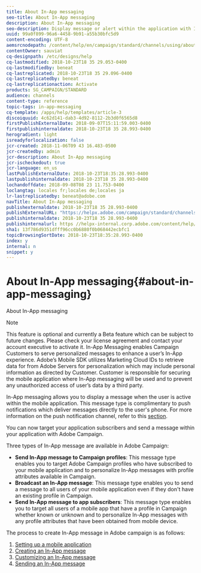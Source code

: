 ```yaml
---
title: About In-App messaging
seo-title: About In-App messaging
description: About In-App messaging
seo-description: Display message or alert within the application with In-App messaging.
uuid: 99a0f899-96a6-4458-9b91-a55b30bfc5d9
content-encoding: UTF-8
aemsrcnodepath: /content/help/en/campaign/standard/channels/using/about-in-app-messaging
contentOwner: sauviat
cq-designpath: /etc/designs/help
cq-lastmodified: 2018-10-23T18 35 29.053-0400
cq-lastmodifiedby: beneat
cq-lastreplicated: 2018-10-23T18 35 29.096-0400
cq-lastreplicatedby: beneat
cq-lastreplicationaction: Activate
products: SG_CAMPAIGN/STANDARD
audience: channels
content-type: reference
topic-tags: in-app-messaging
cq-template: /apps/help/templates/article-3
discoiquuid: 4c62d141-dab3-4d92-8112-2b3d0f6565d8
firstPublishExternalDate: 2018-09-07T15:11:59.003-0400
firstpublishinternaldate: 2018-10-23T18 35 28.993-0400
herogradient: light
isreadyforlocalization: false
jcr-created: 2018-11-06T09 43 16.483-0500
jcr-createdby: admin
jcr-description: About In-App messaging
jcr-ischeckedout: true
jcr-language: en_us
lastPublishExternalDate: 2018-10-23T18:35:28.993-0400
lastpublishinternaldate: 2018-10-23T18 35 28.993-0400
lochandoffdate: 2018-09-08T08 23 11.753-0400
loclangtag: locales fr;locales de;locales ja
lr-lastreplicatedby: beneat@adobe.com
navTitle: About In-App messaging
publishexternaldate: 2018-10-23T18 35 28.993-0400
publishExternalURL: "https://helpx.adobe.com/campaign/standard/channels/using/about-in-app-messaging.html"
publishinternaldate: 2018-10-23T18 35 28.993-0400
publishinternalurl: https //helpx-internal.corp.adobe.com/content/help/en/campaign/standard/channels/using/about-in-app-messaging.html
sha1: 13f786d9351dfff96cc0b6880f0b068442ecbfc1
topicBrowsingSortDate: 2018-10-23T18:35:28.993-0400
index: y
internal: n
snippet: y
---
```


# About In-App messaging{#about-in-app-messaging}

About In-App messaging

>[!NOTE]
>
>This feature is optional and currently a Beta feature which can be subject to future changes. Please check your license agreement and contact your account executive to activate it. In-App Messaging enables Campaign Customers to serve personalized messages to enhance a user’s In-App experience. Adobe’s Mobile SDK utilizes Marketing Cloud IDs to retrieve data for from Adobe Servers for personalization which may include personal information as directed by Customer. Customer is responsible for securing the mobile application where In-App messaging will be used and to prevent any unauthorized access of user’s data by a third party.

In-App messaging allows you to display a message when the user is active within the mobile application. This message type is complimentary to push notifications which deliver messages directly to the user's phone. For more information on the push notification channel, refer to this [section](../../channels/using/creating-and-sending-a-push-notification.md).

You can now target your application subscribers and send a message within your application with Adobe Campaign.

Three types of In-App message are available in Adobe Campaign:

* **Send In-App message to Campaign profiles**: This message type enables you to target Adobe Campaign profiles who have subscribed to your mobile application and to personalize In-App messages with profile attributes available in Campaign.
* **Broadcast an In-App message**: This message type enables you to send a message to all users of your mobile application even if they don't have an existing profile in Campaign.
* **Send In-App message to app subscribers**: This message type enables you to target all users of a mobile app that have a profile in Campaign whether known or unknown and to personalize In-App messages with any profile attributes that have been obtained from mobile device.

The process to create In-App message in Adobe campaign is as follows:

1. [Setting up a mobile application](../../administration/using/configuring-a-mobile-application-using-sdk-v5.md)
1. [Creating an In-App message](../../channels/using/creating-an-in-app-message.md)
1. [Customizing an In-App message](../../channels/using/customizing-an-in-app-message.md)
1. [Sending an In-App message](../../channels/using/sending-an-in-app-message.md)

